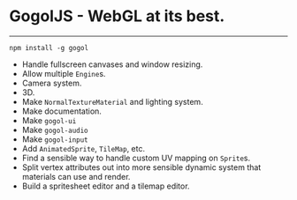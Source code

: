 # GogolJS - WebGL at its best.
------------------------------

```
npm install -g gogol
```

* Handle fullscreen canvases and window resizing.
* Allow multiple `Engine`s.
* Camera system.
* 3D.
* Make `NormalTextureMaterial` and lighting system.
* Make documentation.
* Make `gogol-ui`
* Make `gogol-audio`
* Make `gogol-input`
* Add `AnimatedSprite`, `TileMap`, etc.
* Find a sensible way to handle custom UV mapping on `Sprite`s.
* Split vertex attributes out into more sensible dynamic system that materials can use and render.
* Build a spritesheet editor and a tilemap editor.